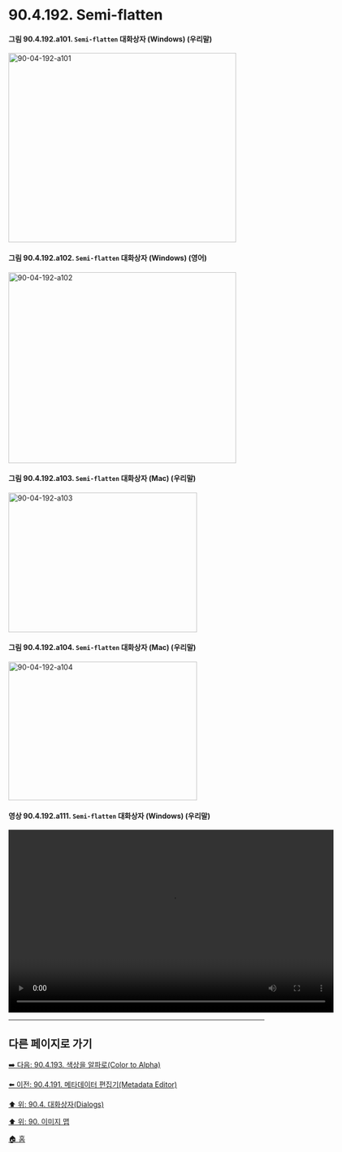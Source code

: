 # 90.4.192. Semi-flatten

<a id="90-04-192-a101"></a>

#### 그림 90.4.192.a101. `Semi-flatten` 대화상자 (Windows) (우리말)
<img width="448" height="373" alt="90-04-192-a101" src="https://github.com/user-attachments/assets/4d46ee20-b82a-403e-9e0a-015052115d1c" />

<a id="90-04-192-a102"></a>

#### 그림 90.4.192.a102. `Semi-flatten` 대화상자 (Windows) (영어)
<img width="448" height="376" alt="90-04-192-a102" src="https://github.com/user-attachments/assets/e2ba8863-36c5-4a6b-b4fd-8899391f898d" />

<a id="90-04-192-a103"></a>

#### 그림 90.4.192.a103. `Semi-flatten` 대화상자 (Mac) (우리말)
<img width="371" height="275" alt="90-04-192-a103" src="https://github.com/user-attachments/assets/fd89b82c-a5d4-47fc-b242-220cfda4cf13" />

<a id="90-04-192-a104"></a>

#### 그림 90.4.192.a104. `Semi-flatten` 대화상자 (Mac) (우리말)
<img width="371" height="273" alt="90-04-192-a104" src="https://github.com/user-attachments/assets/18447572-c226-4d69-ba3b-cbb07ba4cab0" />

<a id="90-04-192-a111"></a>

#### 영상 90.4.192.a111. `Semi-flatten` 대화상자 (Windows) (우리말)
<video controls="controls" width="640" height="360" src="https://github.com/user-attachments/assets/9b4b2634-cd71-4f9a-9706-786da8536bb3"></video>

***

## 다른 페이지로 가기

[➡️ 다음: 90.4.193. 색상을 알파로(Color to Alpha)](./90-04-0193-color_to_alpha.md)

[⬅️ 이전: 90.4.191. 메타데이터 편집기(Metadata Editor)](./90-04-0191-metadata_editor.md)

[⬆️ 위: 90.4. 대화상자(Dialogs)](./90-04-0000-dialogs.md)

[⬆️ 위: 90. 이미지 맵](./90-00-image-map.md)

[🏠 홈](./00-home.md)